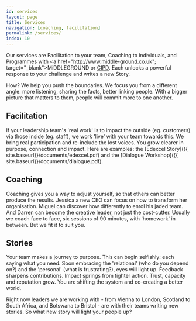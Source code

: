 ```yaml
---
id: services
layout: page
title: Services
navigation: [coaching, facilitation]
permalink: /services/
index: 10
---
```


Our services are Facilitation to your team, Coaching to individuals, and Programmes with <a href="http://www.middle-ground.co.uk"; target="_blank">MiDDLEGROUND</a> or <a href="http://www.cipd.co.uk/training/ORDDTC" target="_blank">CIPD</a>. Each unlocks a powerful response to your challenge and writes a new Story.

How? We help you push the boundaries. We focus you from a different angle: more listening, sharing the facts, better linking people. With a bigger picture that matters to them, people will commit more to one another. 

<h2>Facilitation</h2>

If your leadership team's 'real work' is to impact the outside (eg. customers) via those inside (eg. staff), we work 'live' with your team towards this. We bring real participation and re-include the lost voices. You grow clearer in purpose, connection and impact. Here are examples: the [Edexcel Story]({{ site.baseurl}}/documents/edexcel.pdf) and the [Dialogue Workshop]({{ site.baseurl}}/documents/dialogue.pdf). 

<h2>Coaching</h2>

Coaching gives you a way to adjust yourself, so that others can better produce the results. Jessica a new CEO can focus on how to transform her organisation. Miguel can discover how differently to enrol his jaded team. And Darren can become the creative leader, not just the cost-cutter. Usually we coach face to face, six sessions of 90 minutes, with 'homework' in between. But we fit it to suit you.

<h2>Stories</h2>

Your team makes a journey to purpose. This can begin selfishly: each saying what you need. Soon embracing the 'relational' (who do you depend on?) and the 'personal' (what is frustrating?), eyes will light up. Feedback sharpens contributions. Impact springs from tighter action. Trust, capacity and reputation grow. You are shifting the system and co-creating a better world. 

Right now leaders we are working with - from Vienna to London, Scotland to South Africa, and Botswana to Bristol - are with their teams writing new stories. So what new story will light your people up?







